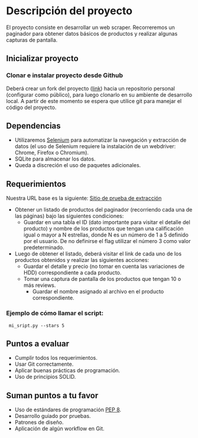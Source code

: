 # Descripción del proyecto
El proyecto consiste en desarrollar un web scraper. Recorreremos un paginador para obtener datos básicos de productos y realizar algunas capturas de pantalla.

## Inicializar proyecto

###   Clonar e instalar proyecto desde Github

Deberá crear un fork del proyecto ([link](https://github.com/Kemok-Repos/python-ejercicio)) hacia un repositorio personal (configurar como público), para luego clonarlo en su ambiente de desarrollo local. A partir de este momento se espera que utilice git para manejar el código del proyecto.

## Dependencias

*    Utilizaremos [Selenium](https://selenium-python.readthedocs.io) para automatizar la navegación y extracción de datos (el uso de Selenium requiere la instalación de un webdriver: Chrome, Firefox o Chromium). 
*    SQLite para almacenar los datos.
*    Queda a discreción el uso de paquetes adicionales. 

## Requerimientos

Nuestra URL base es la siguiente:
[Sitio de prueba de extracción](https://webscraper.io/test-sites/e-commerce/static/computers/laptops)

*   Obtener un listado de productos del paginador (recorriendo cada una de las páginas) bajo las siguientes condiciones:
    *   Guardar en una tabla el ID (dato importante para visitar el detalle del producto) y nombre de los productos que tengan una calificación igual o mayor a N estrellas, donde N es un número de 1 a 5 definido por el usuario. De no definirse el flag utilizar el número 3 como valor predeterminado.
*   Luego de obtener el listado, deberá visitar el link de cada uno de los productos obtenidos y realizar las siguientes acciones:
    *   Guardar el detalle y precio (no tomar en cuenta las variaciones de HDD) correspondiente a cada producto.
    *   Tomar una captura de pantalla de los productos que tengan 10 o más reviews.
        *    Guardar el nombre asignado al archivo en el producto correspondiente.
 
 ### Ejemplo de cómo llamar el script:
 <pre><code> mi_sript.py --stars 5 </code></pre>

## Puntos a evaluar

*   Cumplir todos los requerimientos.
*   Usar Git correctamente.
*   Aplicar buenas prácticas de programación.
*   Uso de principios SOLID.

## Suman puntos a tu favor

*   Uso de estándares de programación [PEP 8](https://peps.python.org/pep-0008/).
*   Desarrollo guiado por pruebas.
*   Patrones de diseño.
*   Aplicación de algún workflow en Git.
